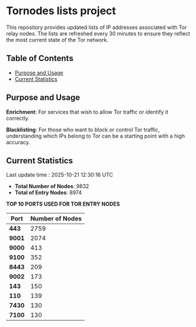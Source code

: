 # Tornodes lists project

This repository provides updated lists of IP addresses associated with Tor relay nodes. The lists are refreshed every 30 minutes to ensure they reflect the most current state of the Tor network.

## Table of Contents

- [Purpose and Usage](#purpose-and-usage)
- [Current Statistics](#current-statistics)


## Purpose and Usage

**Enrichment**: For services that wish to allow Tor traffic or identify it correctly.

**Blacklisting**: For those who want to block or control Tor traffic, understanding which IPs belong to Tor can be a starting point with a high accuracy.

## Current Statistics

Last update time : 2025-10-21 12:30:16 UTC

- **Total Number of Nodes**: 9832
- **Total of Entry Nodes**: 8974

**TOP 10 PORTS USED FOR TOR ENTRY NODES**

| **Port** | **Number of Nodes** |
|------|-----------------|
| **443**   | 2759  |
| **9001**   | 2074  |
| **9000**   | 413  |
| **9100**   | 352  |
| **8443**   | 209  |
| **9002**   | 173  |
| **143**   | 150  |
| **110**   | 139  |
| **7430**   | 130  |
| **7100**   | 130  |

